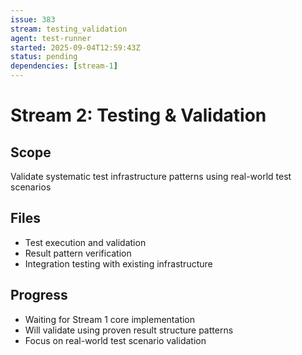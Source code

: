 ```yaml
---
issue: 383
stream: testing_validation
agent: test-runner
started: 2025-09-04T12:59:43Z
status: pending
dependencies: [stream-1]
---
```


# Stream 2: Testing & Validation

## Scope
Validate systematic test infrastructure patterns using real-world test scenarios

## Files
- Test execution and validation
- Result pattern verification
- Integration testing with existing infrastructure

## Progress
- Waiting for Stream 1 core implementation
- Will validate using proven result structure patterns
- Focus on real-world test scenario validation